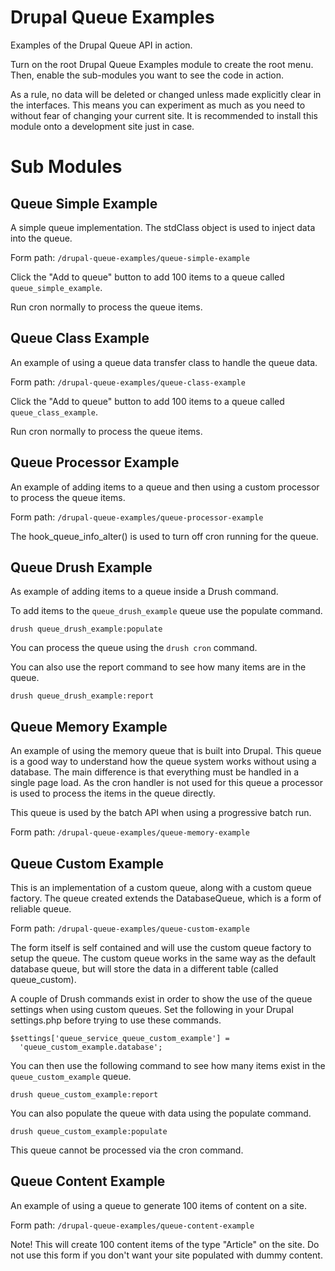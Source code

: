 # Drupal Queue Examples

Examples of the Drupal Queue API in action.

Turn on the root Drupal Queue Examples module to create the root menu. Then,
enable the sub-modules you want to see the code in action.

As a rule, no data will be deleted or changed unless made explicitly clear in
the interfaces. This means you can experiment as much as you need to without
fear of changing your current site. It is recommended to install this module
onto a development site just in case.

# Sub Modules

## Queue Simple Example

A simple queue implementation. The stdClass object is used to inject data into
the queue.

Form path: `/drupal-queue-examples/queue-simple-example`

Click the "Add to queue" button to add 100 items to a queue called
`queue_simple_example`.

Run cron normally to process the queue items.

## Queue Class Example

An example of using a queue data transfer class to handle the queue data.

Form path: `/drupal-queue-examples/queue-class-example`

Click the "Add to queue" button to add 100 items to a queue called
`queue_class_example`.

Run cron normally to process the queue items.

## Queue Processor Example

An example of adding items to a queue and then using a custom processor to
process the queue items.

Form path: `/drupal-queue-examples/queue-processor-example`

The hook_queue_info_alter() is used to turn off cron running for the queue.

## Queue Drush Example

As example of adding items to a queue inside a Drush command.

To add items to the `queue_drush_example` queue use the populate command.

`drush queue_drush_example:populate`

You can process the queue using the `drush cron` command.

You can also use the report command to see how many items are in the queue.

`drush queue_drush_example:report`

## Queue Memory Example

An example of using the memory queue that is built into Drupal. This queue is a
good way to understand how the queue system works without using a database. The
main difference is that everything must be handled in a single page load. As
the cron handler is not used for this queue a processor is used to process
the items in the queue directly.

This queue is used by the batch API when using a progressive batch run.

Form path: `/drupal-queue-examples/queue-memory-example`

## Queue Custom Example

This is an implementation of a custom queue, along with a custom queue factory.
The queue created extends the DatabaseQueue, which is a form of reliable
queue.

Form path: `/drupal-queue-examples/queue-custom-example`

The form itself is self contained and will use the custom queue factory to
setup the queue. The custom queue works in the same way as the default database
queue, but will store the data in a different table (called queue_custom).

A couple of Drush commands exist in order to show the use of the queue settings
when using custom queues. Set the following in your Drupal settings.php before
trying to use these commands.

```
$settings['queue_service_queue_custom_example'] =
  'queue_custom_example.database';
```

You can then use the following command to see how many items exist in the
`queue_custom_example` queue.

`drush queue_custom_example:report`

You can also populate the queue with data using the populate command.

`drush queue_custom_example:populate`

This queue cannot be processed via the cron command.

## Queue Content Example

An example of using a queue to generate 100 items of content on a site.

Form path: `/drupal-queue-examples/queue-content-example`

Note! This will create 100 content items of the type "Article" on the site. Do
not use this form if you don't want your site populated with dummy content.

